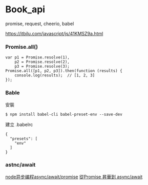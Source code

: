 # Book_api
promise, request, cheerio, babel

https://itbilu.com/javascript/js/41KMSZ9a.html
### Promise.all()

    var p1 = Promise.resolve(1),
        p2 = Promise.resolve(2),
        p3 = Promise.resolve(3);
    Promise.all([p1, p2, p3]).then(function (results) {
        console.log(results);  // [1, 2, 3]
    });

### Bable
安裝

    $ npm install babel-cli babel-preset-env --save-dev

建立 .babelrc

    {
      "presets": [
        "env"
      ]
    }
    
  ### astnc/await
[node异步编程async/await/promise](https://www.jianshu.com/p/2132904b9768)
[從Promise 昇華到 async/await](https://ithelp.ithome.com.tw/articles/10201420?sc=iThelpR)
